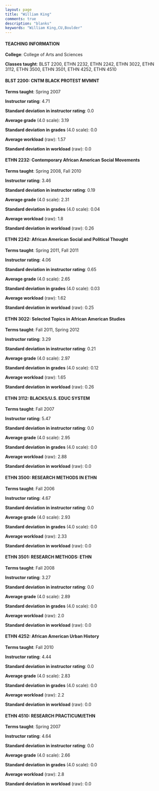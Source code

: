 ```yaml
---
layout: page
title: "William King" 
comments: true
description: "blanks"
keywords: "William King,CU,Boulder"
---
```

<head>
<script src="https://ajax.googleapis.com/ajax/libs/jquery/2.1.3/jquery.min.js"></script>
<script src="https://dl.dropboxusercontent.com/s/pc42nxpaw1ea4o9/highcharts.js?dl=0"></script>
<!-- <script src="../assets/js/highcharts.js"></script> -->
<style type="text/css">@font-face {
	font-family: "Bebas Neue";
	src: url(https://www.filehosting.org/file/details/544349/BebasNeue Regular.otf) format("opentype");
	}
	h1.Bebas { 
		font-family: "Bebas Neue", Verdana, Tahoma;
	}
</style>
</head>
	   
#### TEACHING INFORMATION

**College**: College of Arts and Sciences

**Classes taught**: BLST 2200, ETHN 2232, ETHN 2242, ETHN 3022, ETHN 3112, ETHN 3500, ETHN 3501, ETHN 4252, ETHN 4510

#### BLST 2200: CNTM BLACK PROTEST MVMNT

**Terms taught**: Spring 2007

**Instructor rating**: 4.71

**Standard deviation in instructor rating**: 0.0

**Average grade** (4.0 scale): 3.19

**Standard deviation in grades** (4.0 scale): 0.0

**Average workload** (raw): 1.57

**Standard deviation in workload** (raw): 0.0

#### ETHN 2232: Contemporary African American Social Movements

**Terms taught**: Spring 2008, Fall 2010

**Instructor rating**: 3.46

**Standard deviation in instructor rating**: 0.19

**Average grade** (4.0 scale): 2.31

**Standard deviation in grades** (4.0 scale): 0.04

**Average workload** (raw): 1.8

**Standard deviation in workload** (raw): 0.26

#### ETHN 2242: African American Social and Political Thought

**Terms taught**: Spring 2011, Fall 2011

**Instructor rating**: 4.06

**Standard deviation in instructor rating**: 0.65

**Average grade** (4.0 scale): 2.65

**Standard deviation in grades** (4.0 scale): 0.03

**Average workload** (raw): 1.62

**Standard deviation in workload** (raw): 0.25

#### ETHN 3022: Selected Topics in African American Studies

**Terms taught**: Fall 2011, Spring 2012

**Instructor rating**: 3.29

**Standard deviation in instructor rating**: 0.21

**Average grade** (4.0 scale): 2.97

**Standard deviation in grades** (4.0 scale): 0.12

**Average workload** (raw): 1.65

**Standard deviation in workload** (raw): 0.26

#### ETHN 3112: BLACKS/U.S. EDUC SYSTEM

**Terms taught**: Fall 2007

**Instructor rating**: 5.47

**Standard deviation in instructor rating**: 0.0

**Average grade** (4.0 scale): 2.95

**Standard deviation in grades** (4.0 scale): 0.0

**Average workload** (raw): 2.88

**Standard deviation in workload** (raw): 0.0

#### ETHN 3500: RESEARCH METHODS IN ETHN

**Terms taught**: Fall 2006

**Instructor rating**: 4.67

**Standard deviation in instructor rating**: 0.0

**Average grade** (4.0 scale): 2.93

**Standard deviation in grades** (4.0 scale): 0.0

**Average workload** (raw): 2.33

**Standard deviation in workload** (raw): 0.0

#### ETHN 3501: RESEARCH METHODS: ETHN

**Terms taught**: Fall 2008

**Instructor rating**: 3.27

**Standard deviation in instructor rating**: 0.0

**Average grade** (4.0 scale): 2.89

**Standard deviation in grades** (4.0 scale): 0.0

**Average workload** (raw): 2.0

**Standard deviation in workload** (raw): 0.0

#### ETHN 4252: African American Urban History

**Terms taught**: Fall 2010

**Instructor rating**: 4.44

**Standard deviation in instructor rating**: 0.0

**Average grade** (4.0 scale): 2.83

**Standard deviation in grades** (4.0 scale): 0.0

**Average workload** (raw): 2.2

**Standard deviation in workload** (raw): 0.0

#### ETHN 4510: RESEARCH PRACTICUM/ETHN

**Terms taught**: Spring 2007

**Instructor rating**: 4.64

**Standard deviation in instructor rating**: 0.0

**Average grade** (4.0 scale): 2.66

**Standard deviation in grades** (4.0 scale): 0.0

**Average workload** (raw): 2.8

**Standard deviation in workload** (raw): 0.0

